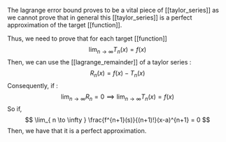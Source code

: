 The lagrange error bound proves to be a vital piece of [[taylor_series]] as we cannot prove that in general this [[taylor_series]] is a perfect approximation of the target [[function]].

Thus, we need to prove that for each target [[function]]
$$
\lim_{ n \to \infty } T_{n}(x) = f(x)
$$
Then, we can use the [[lagrange_remainder]] of a taylor series :
$$
R_{n}(x) = f(x) - T_{n}(x)
$$
Consequently, if :
$$
\lim_{ n \to \infty } R_{n} = 0 \implies \lim_{ n \to \infty } T_{n}(x) = f(x)
$$
So if, 
$$
\lim_{ n \to \infty } \frac{f^{n+1}(s)}{(n+1)!}(x-a)^{n+1} = 0
$$
Then, we have that it is a perfect approximation.